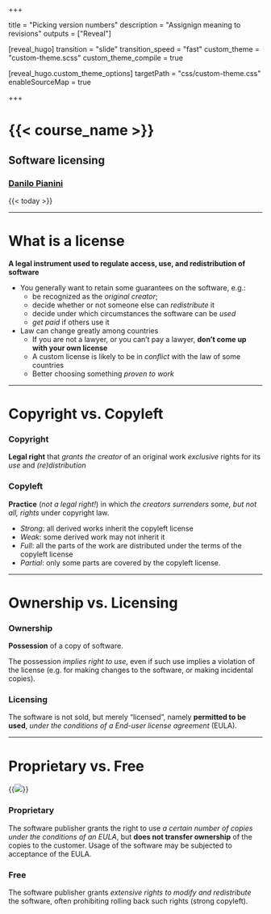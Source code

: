  
+++

title = "Picking version numbers"
description = "Assignign meaning to revisions"
outputs = ["Reveal"]

[reveal_hugo]
transition = "slide"
transition_speed = "fast"
custom_theme = "custom-theme.scss"
custom_theme_compile = true

[reveal_hugo.custom_theme_options]
targetPath = "css/custom-theme.css"
enableSourceMap = true

+++

# {{< course_name >}}

## Software licensing

### [Danilo Pianini](mailto:danilo.pianini@unibo.it)

{{< today >}}

---

# What is a license

**A legal instrument used to regulate access, use, and redistribution of software**

* You generally want to retain some guarantees on the software, e.g.:
    * be recognized as the *original creator*;
    * decide whether or not someone else can *redistribute* it
    * decide under which circumstances the software can be *used*
    * *get paid* if others use it
* Law can change greatly among countries
    * If you are not a lawyer, or you can’t pay a lawyer, **don’t come up with your own license**
    * A custom license is likely to be in *conflict* with the law of some countries
    * Better choosing something *proven to work*

---

# Copyright vs. Copyleft

### Copyright

**Legal right** that *grants the creator* of an original work *exclusive* rights for its *use* and *(re)distribution*

### Copyleft

**Practice** (*not a legal right!*) in which *the creators surrenders some, but not all, rights* under copyright law.
* *Strong*: all derived works inherit the copyleft license
* *Weak*: some derived work may not inherit it
* *Full*: all the parts of the work are distributed under the terms of the copyleft license
* *Partial*: only some parts are covered by the copyleft license.

---

# Ownership vs. Licensing

### Ownership

**Possession** of a copy of software.

The possession *implies right to use*, even if such use implies a violation of the license (e.g. for making changes to the software, or making incidental copies).

### Licensing

The software is not sold, but merely “licensed”, namely **permitted to be used**, *under the conditions of a End-user license agreement* (EULA).

---

# Proprietary vs. Free

{{<image src="rights.svg">}}

### Proprietary

The software publisher grants the right to use *a certain number of copies under the conditions of an EULA*, but **does not transfer ownership** of the copies to the customer.
Usage of the software may be subjected to acceptance of the EULA.

### Free

The software publisher grants *extensive rights to modify and redistribute* the software, often prohibiting rolling back such rights (strong copyleft).
